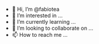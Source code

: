 - 👋 Hi, I’m @fabiotea
- 👀 I’m interested in ...
- 🌱 I’m currently learning ...
- 💞️ I’m looking to collaborate on ...
- 📫 How to reach me ...

<!---
fabiotea/fabiotea is a ✨ special ✨ repository because its `README.md` (this file) appears on your GitHub profile.
You can click the Preview link to take a look at your changes.
--->
